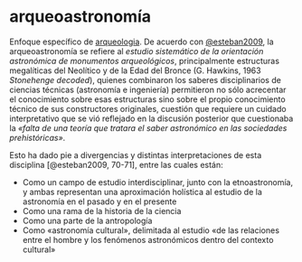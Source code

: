 # arqueoastronomía

Enfoque específico de [arqueologia](arqueologia.md). De acuerdo con [@esteban2009](@esteban2009.md), la arqueoastronomía se refiere al *estudio sistemático de la orientación astronómica de monumentos arqueológicos*, principalmente estructuras megalíticas del Neolítico y de la Edad del Bronce (G. Hawkins, 1963 *Stonehenge decoded*), quienes combinaron los saberes disciplinarios de ciencias técnicas (astronomía e ingeniería) permitieron no sólo acrecentar el conocimiento sobre esas estructuras sino sobre el propio conocimiento técnico de sus constructores originales, cuestión que requiere un cuidado interpretativo que se vió reflejado en la discusión posterior que cuestionaba la *«falta de una teoría que tratara el saber astronómico en las sociedades prehistóricas»*.

Esto ha dado pie a divergencias y distintas interpretaciones de esta disciplina [@esteban2009, 70-71], entre las cuales están:

* Como un campo de estudio interdisciplinar, junto con la etnoastronomía, y ambas representan una aproximación holística al estudio de la astronomía en el pasado y en el presente
* Como una rama de la historia de la ciencia
* Como una parte de la antropología
* Como «astronomía cultural», delimitada al estudio «de las relaciones entre el hombre y los fenómenos astronómicos dentro del contexto cultural»
